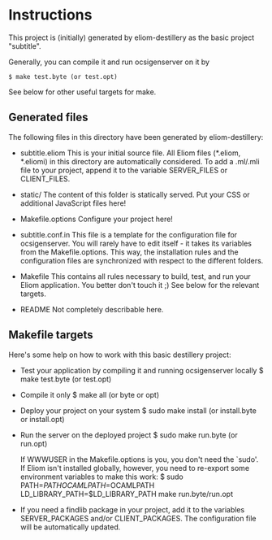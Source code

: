 Instructions
============

This project is (initially) generated by eliom-destillery as the basic
project "subtitle".

Generally, you can compile it and run ocsigenserver on it by

```
$ make test.byte (or test.opt)
```

See below for other useful targets for make.

Generated files
---------------

The following files in this directory have been generated by
eliom-destillery:

 - subtitle.eliom
   This is your initial source file.
   All Eliom files (*.eliom, *.eliomi) in this directory are
   automatically considered.  To add a .ml/.mli file to your project,
   append it to the variable SERVER_FILES or CLIENT_FILES.

 - static/
   The content of this folder is statically served. Put your CSS or
   additional JavaScript files here!

 - Makefile.options
   Configure your project here!

 - subtitle.conf.in
   This file is a template for the configuration file for
   ocsigenserver. You will rarely have to edit itself - it takes its
   variables from the Makefile.options. This way, the installation
   rules and the configuration files are synchronized with respect to
   the different folders.

 - Makefile
   This contains all rules necessary to build, test, and run your
   Eliom application. You better don't touch it ;) See below for the
   relevant targets.

 - README
   Not completely describable here.


Makefile targets
----------------

Here's some help on how to work with this basic destillery project:

 - Test your application by compiling it and running ocsigenserver locally
     $ make test.byte (or test.opt)

 - Compile it only
     $ make all (or byte or opt)

 - Deploy your project on your system
     $ sudo make install (or install.byte or install.opt)

 - Run the server on the deployed project
     $ sudo make run.byte (or run.opt)

   If WWWUSER in the Makefile.options is you, you don't need the
   `sudo'. If Eliom isn't installed globally, however, you need to
   re-export some environment variables to make this work:
     $ sudo PATH=$PATH OCAMLPATH=$OCAMLPATH LD_LIBRARY_PATH=$LD_LIBRARY_PATH make run.byte/run.opt

 - If you need a findlib package in your project, add it to the
   variables SERVER_PACKAGES and/or CLIENT_PACKAGES. The configuration
   file will be automatically updated.
